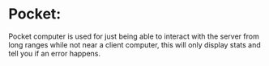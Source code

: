 # Pocket:

Pocket computer is used for just being able to interact with the server from long ranges while not near a client computer, this will only display stats and tell you if an error happens.
